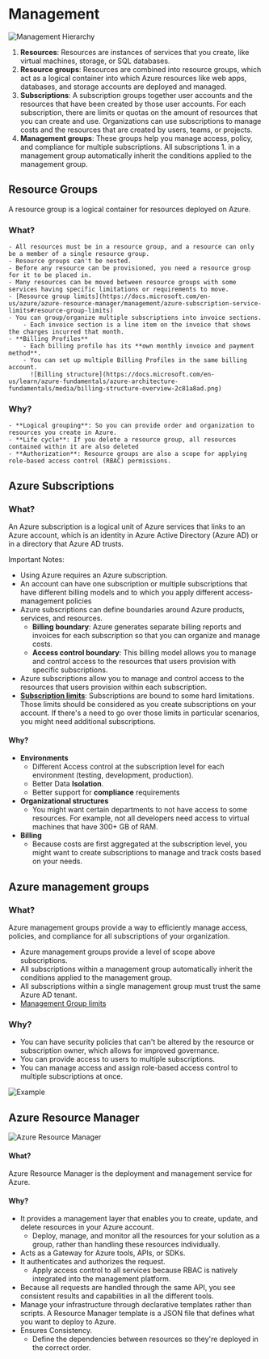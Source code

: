 # Management

![Management Hierarchy](https://docs.microsoft.com/en-us/learn/azure-fundamentals/azure-architecture-fundamentals/media/hierarchy-372fef74.png)

1. **Resources**: Resources are instances of services that you create, like virtual machines, storage, or SQL databases.
1. **Resource groups**: Resources are combined into resource groups, which act as a logical container into which Azure resources like web apps, databases, and storage accounts are deployed and managed.
1. **Subscriptions**: A subscription groups together user accounts and the resources that have been created by those user accounts. For each subscription, there are limits or quotas on the amount of resources that you can create and use. Organizations can use subscriptions to manage costs and the resources that are created by users, teams, or projects.
1. **Management groups**: These groups help you manage access, policy, and compliance for multiple subscriptions. All subscriptions 1. in a management group automatically inherit the conditions applied to the management group.

## Resource Groups

A resource group is a logical container for resources deployed on Azure.

### What?

    - All resources must be in a resource group, and a resource can only be a member of a single resource group.
    - Resource groups can't be nested.
    - Before any resource can be provisioned, you need a resource group for it to be placed in.
    - Many resources can be moved between resource groups with some services having specific limitations or requirements to move.
    - [Resource group limits](https://docs.microsoft.com/en-us/azure/azure-resource-manager/management/azure-subscription-service-limits#resource-group-limits)
    - You can group/organize multiple subscriptions into invoice sections.
        - Each invoice section is a line item on the invoice that shows the charges incurred that month.
    - **Billing Profiles**
        - Each billing profile has its **own monthly invoice and payment method**.
        - You can set up multiple Billing Profiles in the same billing account.
          ![Billing structure](https://docs.microsoft.com/en-us/learn/azure-fundamentals/azure-architecture-fundamentals/media/billing-structure-overview-2c81a8ad.png)

### Why?

    - **Logical grouping**: So you can provide order and organization to resources you create in Azure.
    - **Life cycle**: If you delete a resource group, all resources contained within it are also deleted
    - **Authorization**: Resource groups are also a scope for applying role-based access control (RBAC) permissions.

## Azure Subscriptions

### What?

An Azure subscription is a logical unit of Azure services that links to an Azure account, which is an identity in Azure Active Directory (Azure AD) or in a directory that Azure AD trusts.

Important Notes:

-   Using Azure requires an Azure subscription.
-   An account can have one subscription or multiple subscriptions that have different billing models and to which you apply different access-management policies
-   Azure subscriptions can define boundaries around Azure products, services, and resources.
    -   **Billing boundary**: Azure generates separate billing reports and invoices for each subscription so that you can organize and manage costs.
    -   **Access control boundary**: This billing model allows you to manage and control access to the resources that users provision with specific subscriptions.
-   Azure subscriptions allow you to manage and control access to the resources that users provision within each subscription.
-   [**Subscription limits**](https://docs.microsoft.com/en-us/azure/azure-resource-manager/management/azure-subscription-service-limits#subscription-limits): Subscriptions are bound to some hard limitations. Those limits should be considered as you create subscriptions on your account. If there's a need to go over those limits in particular scenarios, you might need additional subscriptions.

#### Why?

-   **Environments**
    -   Different Access control at the subscription level for each environment (testing, development, production).
    -   Better Data **Isolation**.
    -   Better support for **compliance** requirements
-   **Organizational structures**
    -   You might want certain departments to not have access to some resources. For example, not all developers need access to virtual machines that have 300+ GB of RAM.
-   **Billing**
    -   Because costs are first aggregated at the subscription level, you might want to create subscriptions to manage and track costs based on your needs.

## Azure management groups

### What?

Azure management groups provide a way to efficiently manage access, policies, and compliance for all subscriptions of your organization.

-   Azure management groups provide a level of scope above subscriptions.
-   All subscriptions within a management group automatically inherit the conditions applied to the management group.
-   All subscriptions within a single management group must trust the same Azure AD tenant.
-   [Management Group limits](https://docs.microsoft.com/en-us/azure/azure-resource-manager/management/azure-subscription-service-limits#management-group-limits)

### Why?

-   You can have security policies that can't be altered by the resource or subscription owner, which allows for improved governance.
-   You can provide access to users to multiple subscriptions.
-   You can manage access and assign role-based access control to multiple subscriptions at once.

![Example](https://docs.microsoft.com/en-us/learn/azure-fundamentals/azure-architecture-fundamentals/media/management-groups-and-subscriptions-bba71896.png)

## Azure Resource Manager

![Azure Resource Manager](https://docs.microsoft.com/en-us/learn/azure-fundamentals/azure-architecture-fundamentals/media/consistent-management-layer-feef9259.png)

#### What?

Azure Resource Manager is the deployment and management service for Azure.

#### Why?

-   It provides a management layer that enables you to create, update, and delete resources in your Azure account.
    -   Deploy, manage, and monitor all the resources for your solution as a group, rather than handling these resources individually.
-   Acts as a Gateway for Azure tools, APIs, or SDKs.
-   It authenticates and authorizes the request.
    -   Apply access control to all services because RBAC is natively integrated into the management platform.
-   Because all requests are handled through the same API, you see consistent results and capabilities in all the different tools.
-   Manage your infrastructure through declarative templates rather than scripts. A Resource Manager template is a JSON file that defines what you want to deploy to Azure.
-   Ensures Consistency.
    -   Define the dependencies between resources so they're deployed in the correct order.
